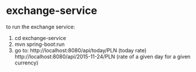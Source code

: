# exchange-service

to run the exchange service:<br />
1) cd exchange-service<br />
2) mvn spring-boot:run<br />
3) go to: http://localhost:8080/api/today/PLN (today rate)<br />
          http://localhost:8080/api/2015-11-24/PLN (rate of a given day for a given currency)
          
